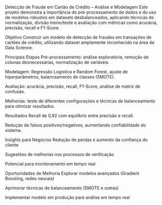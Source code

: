 Detecção de Fraude em Cartão de Crédito – Análise e Modelagem
Este projeto demonstra a importância do pré-processamento de dados e do uso de modelos robustos em datasets desbalanceados, aplicando técnicas de normalização, divisão treino/teste e avaliação com métricas como acurácia, precisão, recall e F1-Score.

Objetivo
Construir um modelo de detecção de fraudes em transações de cartões de crédito, utilizando dataset amplamente reconhecido na área de Data Science.

Principais Etapas
Pré-processamento: análise exploratória, remoção de colunas desnecessárias, normalização de variáveis.

Modelagem: Regressão Logística e Random Forest, ajuste de hiperparâmetros, balanceamento de classes (SMOTE).

Avaliação: acurácia, precisão, recall, F1-Score, análise de matriz de confusão.

Melhorias: teste de diferentes configurações e técnicas de balanceamento para otimizar resultados.

Resultados
Recall de 0,92 com equilíbrio entre precisão e recall.

Redução de falsos positivos/negativos, aumentando confiabilidade do sistema.

Insights para Negócios
Redução de perdas e aumento da confiança do cliente

Sugestões de melhorias nos processos de verificação

Potencial para monitoramento em tempo real

Oportunidades de Melhoria
Explorar modelos avançados (Gradient Boosting, redes neurais)

Aprimorar técnicas de balanceamento (SMOTE e outras)

Implementar modelo em produção para análise em tempo real
